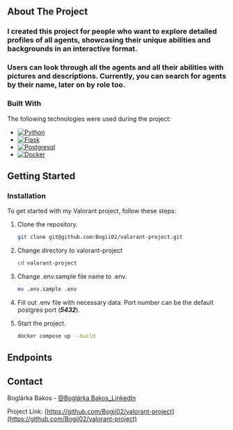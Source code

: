 <a name="readme-top"></a>

<!-- PROJECT LOGO -->
<br />

<!-- ABOUT THE PROJECT -->

## About The Project

<h3>I created this project for people who want to explore detailed profiles of all agents, showcasing their unique abilities and backgrounds in an interactive format.</h3>
<h3>Users can look through all the agents and all their abilities with pictures and descriptions. Currently, you can search for agents by their name, later on by role too.</h3>

### Built With

The following technologies were used during the project:

* [![Python][Python]][Python-url]
* [![Flask][Flask]][Flask-url]
* [![Postgresql][Postgres]][Postgres-url]
* [![Docker][Docker]][Docker-url]


<!-- GETTING STARTED -->

## Getting Started

### Installation

To get started with my Valorant project, follow these steps:

1. Clone the repository.
   ```sh
   git clone git@github.com:Bogii02/valorant-project.git
   ```
2. Change directory to valorant-project
   ```sh
   cd valorant-project
   ```
3. Change .env.sample file name to .env.
   ```sh
   mv .env.sample .env
   ```
4. Fill out .env file with necessary data. Port number can be the default postgres port (***5432***).

5. Start the project.
   ```sh
   docker compose up --build
   ```

<!-- FEATURES -->

## Endpoints

<!-- CONTACT -->

## Contact

Boglárka Bakos - [@Boglárka Bakos_LinkedIn](https://linkedin.com/in/boglarka-bakos)

Project Link: [https://github.com/Bogii02/valorant-project](https://github.com/Bogii02/valorant-project)


[Python]: https://img.shields.io/badge/python-3670A0?style=for-the-badge&logo=python&logoColor=ffdd54
[Python-url]: https://www.python.org

[Flask]: https://img.shields.io/badge/flask-%23000.svg?style=for-the-badge&logo=flask&logoColor=white
[Flask-url]: https://flask.palletsprojects.com/en/3.0.x/

[Postgres]: https://img.shields.io/badge/postgres-%23316192.svg?style=for-the-badge&logo=postgresql&logoColor=white
[Postgres-url]: https://www.postgresql.org

[Docker]: https://img.shields.io/badge/docker-%230db7ed.svg?style=for-the-badge&logo=docker&logoColor=white
[Docker-url]: https://www.docker.com


